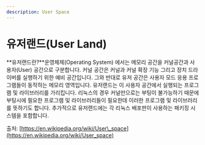 ```yaml
---
description: User Space
---
```


# 유저랜드\(User Land\)

**유저랜드란?**운영체제\(Operating System\) 에서는 메모리 공간을 커널공간과 사용자\(User\) 공간으로 구분합니다. 커널 공간은 커널과 커널 확장 기능 그리고 장치 드라이버를 실행하기 위한 예비 공간입니다. 그와 반대로 유저 공간은 사용자 모드 응용 프로그램들이 동작하는 메모리 영역입니다. 유저랜드는 이 사용자 공간에서 실행되는 프로그램 및 라이브러리를 가리킵니다. 리눅스의 경우 커널만으로는 부팅이 불가능하기 때문에 부팅시에 필요한 프로그램 및 라이브러리들이 필요한데 이러한 프로그램 및 라이브러리를 뜻하기도 합니다. 추가적으로 유저랜드에는 각 리눅스 배포판이 사용하는 패키징 시스템을 포함합니다.  
  
출처: [https://en.wikipedia.org/wiki/User\_space](https://en.wikipedia.org/wiki/User_space)

